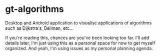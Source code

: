 # gt-algorithms
Desktop and Android application to visualise applications of algorithms such as Dijkstra's, Bellman, etc...

If you're reading this, chances are you've been looking too far. I'll add details later, I'm just using this as a personal space for now to get myself organized. And yeah, I'm using issues as my personal planning agenda.
